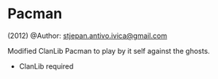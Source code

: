 Pacman
=======
(2012)
@Author: stjepan.antivo.ivica@gmail.com

Modified ClanLib Pacman to play by it self against the ghosts.

- ClanLib required